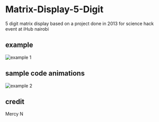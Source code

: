 # Matrix-Display-5-Digit
 5 digit matrix display
 based on a project done in 2013 for science hack event at iHub nairobi

## example
![example 1](https://github.com/muchirijohn/Matrix-Display-5-Digit/blob/main/e_wear.gif)

## sample code animations
![example 2](https://github.com/muchirijohn/Matrix-Display-5-Digit/blob/main/atmel_studio-code.png)

## credit
Mercy N
